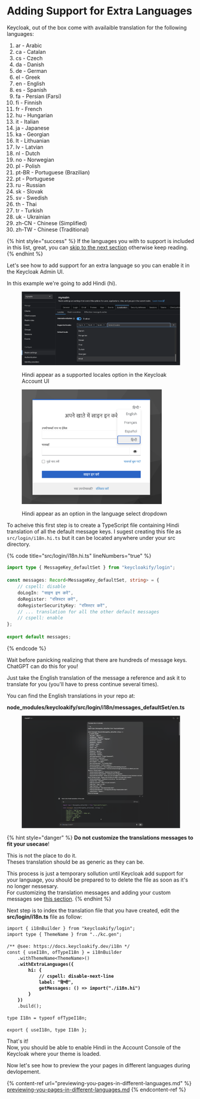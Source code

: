 # Adding Support for Extra Languages

Keycloak, out of the box come with availaible translation for the following languages: &#x20;

1. ar - Arabic
2. ca - Catalan
3. cs - Czech
4. da - Danish
5. de - German
6. el - Greek
7. en - English
8. es - Spanish
9. fa - Persian (Farsi)
10. fi - Finnish
11. fr - French
12. hu - Hungarian
13. it - Italian
14. ja - Japanese
15. ka - Georgian
16. lt - Lithuanian
17. lv - Latvian
18. nl - Dutch
19. no - Norwegian
20. pl - Polish
21. pt-BR - Portuguese (Brazilian)
22. pt - Portuguese
23. ru - Russian
24. sk - Slovak
25. sv - Swedish
26. th - Thai
27. tr - Turkish
28. uk - Ukrainian
29. zh-CN - Chinese (Simplified)
30. zh-TW - Chinese (Traditional)

{% hint style="success" %}
If the languages you with to support is included in this list, great, you can [skip to the next section](previewing-you-pages-in-different-languages.md) otherwise keep reading.
{% endhint %}

Let's see how to add support for an extra language so you can enable it in the Keycloak Admin UI.

In this example we're going to add Hindi (hi).

<figure><img src="../.gitbook/assets/image (4).png" alt=""><figcaption><p>Hindi appear as a supported locales option in the Keycloak Account UI</p></figcaption></figure>

<figure><img src="../.gitbook/assets/image (5).png" alt="" width="375"><figcaption><p>Hindi appear as an option in the language select dropdown</p></figcaption></figure>

To acheive this first step is to create a TypeScript file containing Hindi translation of all the default message keys. I sugest creating this file as `src/login/i18n.hi.ts` but it can be located anywhere under your src directory.

{% code title="src/login/i18n.hi.ts" lineNumbers="true" %}
```typescript
import type { MessageKey_defaultSet } from "keycloakify/login";

const messages: Record<MessageKey_defaultSet, string> = {
    // cspell: disable
    doLogIn: "साइन इन करें",
    doRegister: "रजिस्टर करें",
    doRegisterSecurityKey: "रजिस्टर करें",
    // ... translation for all the other default messages
    // cspell: enable
};

export default messages;
```
{% endcode %}

Wait before panicking realizing that there are hundreds of message keys. ChatGPT can do this for you!

Just take the English translation of the message a reference and ask it to translate for you (you'll have to press continue several times). &#x20;

You can find the English translations in your repo at:&#x20;

**node\_modules/keycloakify/src/login/i18n/messages\_defaultSet/en.ts**

<figure><img src="../.gitbook/assets/image (6).png" alt=""><figcaption></figcaption></figure>

{% hint style="danger" %}
**Do not customize the translations messages to fit your usecase**!&#x20;

This is not the place to do it. \
Theses translation should be as generic as they can be.

This process is just a temporary sollution until Keycloak add support for your language, you should be prepared to to delete the file as soon as it's no longer nessesary.  \
For customizing the translation messages and adding your custom messages see [this section](adding-new-translation-messages-or-changing-the-default-ones.md).
{% endhint %}

Next step is to index the translation file that you have created, edit the **src/login/i18n.ts** file as follow:

<pre class="language-typescript" data-title="src/login/i18n.ts"><code class="lang-typescript">import { i18nBuilder } from "keycloakify/login";
import type { ThemeName } from "../kc.gen";

/** @see: https://docs.keycloakify.dev/i18n */
const { useI18n, ofTypeI18n } = i18nBuilder
    .withThemeName&#x3C;ThemeName>()
<strong>    .withExtraLanguages({
</strong><strong>        hi: {
</strong><strong>            // cspell: disable-next-line
</strong><strong>            label: "हिन्दी",
</strong><strong>            getMessages: () => import("./i18n.hi")
</strong><strong>        }
</strong><strong>    })
</strong>    .build();

type I18n = typeof ofTypeI18n;

export { useI18n, type I18n };
</code></pre>

That's it! \
Now, you should be able to enable Hindi in the Account Console of the Keycloak where your theme is loaded.

Now let's see how to preview the your pages in different languages during devlopement.

{% content-ref url="previewing-you-pages-in-different-languages.md" %}
[previewing-you-pages-in-different-languages.md](previewing-you-pages-in-different-languages.md)
{% endcontent-ref %}
